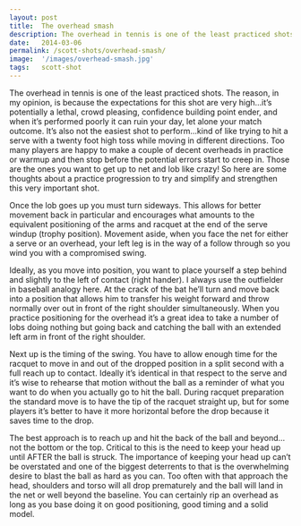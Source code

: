 ```yaml
---
layout: post
title:  The overhead smash
description: The overhead in tennis is one of the least practiced shots...
date:   2014-03-06
permalink: /scott-shots/overhead-smash/
image:  '/images/overhead-smash.jpg'
tags:   scott-shot
---
```


The overhead in tennis is one of the least practiced shots. The reason, in my opinion, is because the expectations for this shot are very high…it’s potentially a lethal, crowd pleasing, confidence building point ender, and when it’s performed poorly it can ruin your day, let alone your match outcome. It’s also not the easiest shot to perform…kind of like trying to hit a serve with a twenty foot high toss while moving in different directions. Too many players are happy to make a couple of decent overheads in practice or warmup and then stop before the potential errors start to creep in. Those are the ones you want to get up to net and lob like crazy! So here are some thoughts about a practice progression to try and simplify and strengthen this very important shot.

Once the lob goes up you must turn sideways. This allows for better movement back in particular and encourages what amounts to the equivalent positioning of the arms and racquet at the end of the serve windup (trophy position). Movement aside, when you face the net for either a serve or an overhead, your left leg is in the way of a follow through so you wind you with a compromised swing.

Ideally, as you move into position, you want to place yourself a step behind and slightly to the left of contact (right hander). I always use the outfielder in baseball analogy here. At the crack of the bat he’ll turn and move back into a position that allows him to transfer his weight forward and throw normally over out in front of the right shoulder simultaneously. When you practice positioning for the overhead it’s a great idea to take a number of lobs doing nothing but going back and catching the ball with an extended left arm in front of the right shoulder.

Next up is the timing of the swing. You have to allow enough time for the racquet to move in and out of the dropped position in a split second with a full reach up to contact. Ideally it’s identical in that respect to the serve and it’s wise to rehearse that motion without the ball as a reminder of what you want to do when you actually go to hit the ball. During racquet preparation the standard move is to have the tip of the racquet straight up, but for some players it’s better to have it more horizontal before the drop because it saves time to the drop.

The best approach is to reach up and hit the back of the ball and beyond…not the bottom or the top. Critical to this is the need to keep your head up until AFTER the ball is struck. The importance of keeping your head up can’t be overstated and one of the biggest deterrents to that is the overwhelming desire to blast the ball as hard as you can. Too often with that approach the head, shoulders and torso will all drop prematurely and the ball will land in the net or well beyond the baseline. You can certainly rip an overhead as long as you base doing it on good positioning, good timing and a solid model.
